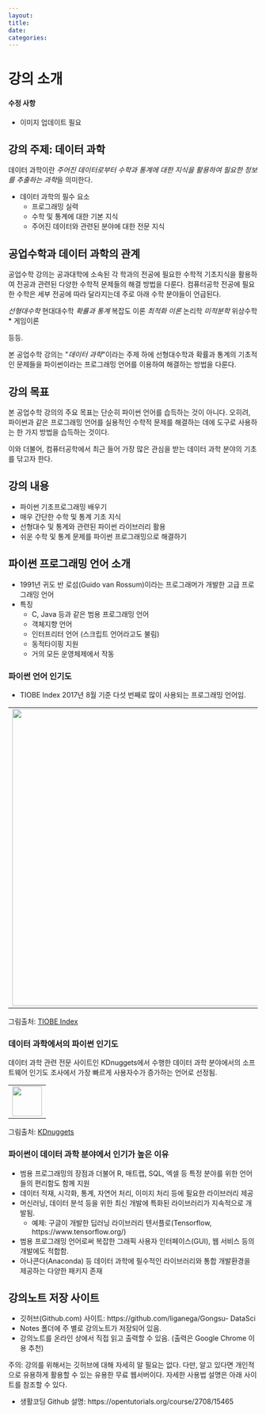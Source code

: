 ```yaml
---
layout: 
title: 
date: 
categories: 
---
```

<h1>강의 소개</h1>
<h4>수정 사항</h4>
<ul>
<li>이미지 업데이트 필요</li>
</ul>
<h2>강의 주제: 데이터 과학</h2>
<p>데이터 과학이란 <em>주어진 데이터로부터 수학과 통계에 대한 지식을 활용하여 필요한 정보를 추출하는 과학</em>을 의미한다.</p>
<ul>
<li>데이터 과학의 필수
요소 <ul>
<li>프로그래밍 실력</li>
<li>수학 및 통계에 대한 기본 지식</li>
<li>주어진 데이터와 관련된 분야에 대한 전문 지식</li>
</ul>
</li>
</ul>
<h2>공업수학과 데이터 과학의 관계</h2>
<p>공업수학 강의는 공과대학에 소속된 각 학과의 전공에 필요한 수학적 기초지식을 활용하여 전공과 관련된 다양한
수학적 문제들의 해결 방법을 다룬다. 컴퓨터공학 전공에 필요한 수학은 세부 전공에 따라 달라지는데 주로 아래 수학 분야들이 언급된다.</p>
<p><em>
선형대수학
</em> 현대대수학
<em> 확률과 통계
</em> 복잡도 이론
<em> 최적화 이론
</em> 논리학
<em> 미적분학
</em> 위상수학 
* 게임이론</p>
<p>등등. </p>
<p>본
공업수학 강의는 "<em>데이터 과학</em>"이라는 주제 하에 선형대수학과 확률과 통계의 기초적인 문제들을 파이썬이라는 프로그래밍 언어를 이용하여 해결하는
방법을 다룬다.</p>
<h2>강의 목표</h2>
<p>본 공업수학 강의의 주요 목표는 단순히 파이썬 언어를 습득하는 것이 아니다. 오히려, 파이썬과 같은 프로그래밍 언어를 실용적인
수학적 문제를 해결하는 데에 도구로 사용하는 한 가지 방법을 습득하는 것이다.</p>
<p>이와 더불어, 컴퓨터공학에서 최근 들어 가장 많은 관심을 받는
데이터 과학 분야의 기초를 닦고자 한다.</p>
<h2>강의 내용</h2>
<ul>
<li>파이썬 기초프로그래밍 배우기</li>
<li>매우 간단한 수학 및 통계 기초 지식</li>
<li>선형대수 및 통계와 관련된 파이썬 라이브러리 활용</li>
<li>쉬운 수학 및 통계 문제를 파이썬 프로그래밍으로 해결하기</li>
</ul>
<h2>파이썬 프로그래밍 언어 소개</h2>
<ul>
<li>1991년 귀도 반 로섬(Guido van Rossum)이라는 프로그래머가 개발한 고급 프로그래밍 언어</li>
<li>특징<ul>
<li>C, Java 등과 같은 범용 프로그래밍 언어</li>
<li>객체지향 언어</li>
<li>인터프리터 언어 (스크립트 언어라고도
불림)</li>
<li>동적타이핑 지원</li>
<li>거의 모든 운영체제에서 작동</li>
</ul>
</li>
</ul>
<h3>파이썬 언어 인기도</h3>
<ul>
<li>TIOBE Index 2017년 8월 기준 다섯 번째로 많이 사용되는 프로그래밍 언어임.</li>
</ul>
<p>
<table
cellspacing="20">
<tr>
<td>
<img src="{{ "assets/images/tiobe-index.jpg" | relative_url }}" style="width:600">
</td>
</tr>
</table>
</p>

<p>그림출처: <a href="https://www.tiobe.com/tiobe-
index/">TIOBE Index</a></p>
<h3>데이터 과학에서의 파이썬 인기도</h3>
<p>데이터 과학 관련 전문 사이트인 KDnuggets에서 수행한 데이터 과학 분야에서의 소프트웨어 인기도
조사에서 가장 빠르게 사용자수가 증가하는 언어로 선정됨.</p>
<p>
<table cellspacing="20">
<tr>
<td>
<img
src="{{ "assets/images/KDnuggets-software-poll-2016.jpg" | relative_url }}" style="height:60">
</td>
</tr>
</table>
</p>

<p>그림출처: <a href="http://www.kdnuggets.com/2016/06/r-python-top-
analytics-data-mining-data-science-software.html">KDnuggets</a></p>
<h3>파이썬이 데이터 과학 분야에서 인기가 높은 이유</h3>
<ul>
<li>범용 프로그래밍의 장점과 더불어 R, 매트랩, SQL, 엑셀 등 특정 분야를 위한
언어들의 편리함도 함께 지원</li>
<li>데이터 적재, 시각화, 통계, 자연어 처리, 이미지 처리 등에 필요한 라이브러리 제공</li>
<li>머신러닝, 데이터 분석
등을 위한 최신 개발에 특화된 라이브러리가 지속적으로 개발됨.<ul>
<li>예제: 구글이 개발한 딥러닝 라이브러리 텐서플로(Tensorflow,
https://www.tensorflow.org/) </li>
</ul>
</li>
<li>범용 프로그래밍 언어로써 복잡한 그래픽 사용자 인터페이스(GUI), 웹 서비스 등의
개발에도 적합함.</li>
<li>아나콘다(Anaconda) 등 데이터 과학에 필수적인 라이브러리와 통합 개발환경을 제공하는 다양한 패키지 존재</li>
</ul>
<h2>강의노트 저장 사이트</h2>
<ul>
<li>깃허브(Github.com) 사이트: https://github.com/liganega/Gongsu-
DataSci</li>
<li>Notes 폴더에 주 별로 강의노트가 저장되어 있음.</li>
<li>강의노트를 온라인 상에서 직접 읽고 출력할 수 있음. (출력은
Google Chrome 이용 추천)</li>
</ul>
<p>주의: 강의를 위해서는 깃허브에 대해 자세히 알 필요는 없다. 
다만, 알고 있다면 개인적으로 유용하게
활용할 수 있는 유용한 무료 웹서버이다.
자세한 사용법 설명은 아래 사이트를 참조할 수 있다.</p>
<ul>
<li>생활코딩 Github 설명:
https://opentutorials.org/course/2708/15465</li>
</ul>